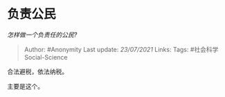 # 负责公民
*怎样做一个负责任的公民?*

> Author: #Anonymity
Last update: *23/07/2021* 
Links:
Tags: #社会科学Social-Science 

 
合法避税，依法纳税。

主要是这个。



